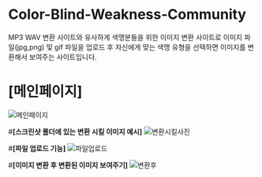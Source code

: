 # Color-Blind-Weakness-Community
MP3 WAV 변환 사이트와 유사하게 색맹분들을 위한 이미지 변환 사이트로 이미지 파일(jpg,png) 및 gif 파일을 업로드 후 자신에게 맞는
색맹 유형을 선택하면 이미지를 변환해서 보여주는 사이트입니다.














# **[메인페이지]**
![메인페이지](https://github.com/CHeonNoePung/Color-Blind-Weakness-Community/assets/100755527/8a92fcee-919b-4fc9-9d68-c5bb5d26a7f0)























#**[스크린샷 폴더에 있는 변환 시킬 이미지 예시]**
![변환시킬사진](https://github.com/CHeonNoePung/Color-Blind-Weakness-Community/assets/100755527/94cdbe1a-d190-4f26-961d-30a2d647f51a)









#**[파일 업로드 기능]**
![파일업로드](https://github.com/CHeonNoePung/Color-Blind-Weakness-Community/assets/100755527/34738e3b-ba3e-4108-9d2b-825f607d31c2)









#**[이미지 변환 후 변환된 이미지 보여주기]**
![변환후](https://github.com/CHeonNoePung/Color-Blind-Weakness-Community/assets/100755527/b0c19d71-17fd-4340-953d-154427c52d5e)

